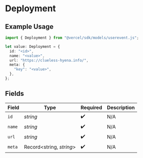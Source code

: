 # Deployment

## Example Usage

```typescript
import { Deployment } from "@vercel/sdk/models/userevent.js";

let value: Deployment = {
  id: "<id>",
  name: "<value>",
  url: "https://clueless-hyena.info/",
  meta: {
    "key": "<value>",
  },
};
```

## Fields

| Field                    | Type                     | Required                 | Description              |
| ------------------------ | ------------------------ | ------------------------ | ------------------------ |
| `id`                     | *string*                 | :heavy_check_mark:       | N/A                      |
| `name`                   | *string*                 | :heavy_check_mark:       | N/A                      |
| `url`                    | *string*                 | :heavy_check_mark:       | N/A                      |
| `meta`                   | Record<string, *string*> | :heavy_check_mark:       | N/A                      |